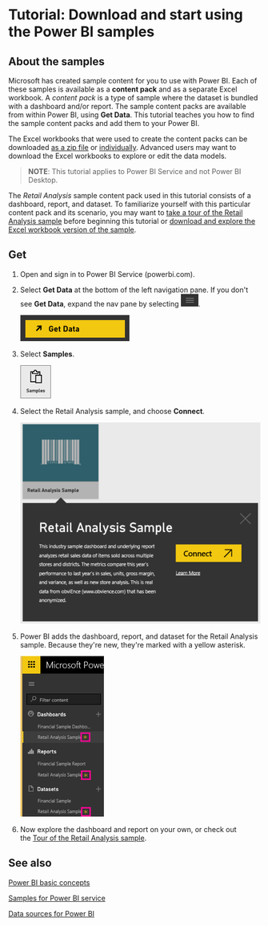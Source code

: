 ﻿<properties
   pageTitle="Tutorial: Using the Power BI sample content packs"
   description="Tutorial: Using the Power BI sample content packs"
   services="powerbi"
   documentationCenter=""
   authors="mihart"
   manager="mblythe"
   editor=""
   tags=""/>

<tags
   ms.service="powerbi"
   ms.devlang="NA"
   ms.topic="article"
   ms.tgt_pltfrm="NA"
   ms.workload="powerbi"
   ms.date="03/04/2016"
   ms.author="mihart"/>

# Tutorial: Download and start using the Power BI samples  

## About the samples

Microsoft has created sample content for you to use with Power BI. Each of these samples is available as a **content pack** and as a separate Excel workbook. A *content pack* is a type of sample where the dataset is bundled with a dashboard and/or report. The sample content packs are available from within Power BI, using **Get Data**.  This tutorial teaches you how to find the sample content packs and add them to your Power BI.

The Excel workbooks that were used to create the content packs can be downloaded [as a zip file](http://go.microsoft.com/fwlink/?LinkId=535020) or [individually](powerbi-sample-downloads.md). Advanced users may want to download the Excel workbooks to explore or edit the data models.

>**NOTE**: This tutorial applies to Power BI Service and not Power BI Desktop.

The *Retail Analysis* sample content pack used in this tutorial consists of a dashboard, report, and dataset.
To familiarize yourself with this particular content pack and its scenario, you may want to
 [take a tour of the Retail Analysis sample](powerbi-sample-retail-analysis-take-a-tour.md) before beginning
 this tutorial or [download and explore the Excel workbook version of the sample](http://go.microsoft.com/fwlink/?LinkId=529778).


## Get

1.  Open and sign in to Power BI Service (powerbi.com).

2.  Select **Get Data** at the bottom of the left navigation pane. If you don't see **Get Data**, expand the nav pane by selecting ![](media/powerbi-sample-tutorial-connect-to-the-samples/expand-nav.png).

    ![](media/powerbi-sample-tutorial-connect-to-the-samples/PBI_GetData.png)

2.  Select **Samples**.  

    ![](media/powerbi-sample-tutorial-connect-to-the-samples/PBI_SamplesDownload.png)

3.  Select the Retail Analysis sample, and choose **Connect**.   

    ![](media/powerbi-sample-tutorial-connect-to-the-samples/PBI_RetailAnalysisSampleConnect.png)

4.  Power BI adds the dashboard, report, and dataset for the Retail Analysis sample. Because they're new, they're marked with a yellow asterisk.

    ![](media/powerbi-sample-tutorial-connect-to-the-samples/PBI_NewExcelLeftNav.png)

5.  Now explore the dashboard and report on your own, or check out
the [Tour of the Retail Analysis sample](powerbi-sample-retail-analysis-take-a-tour.md).

## See also

[Power BI basic concepts](powerbi-service-basic-concepts.md)

[Samples for Power BI service](powerbi-sample-datasets.md)

[Data sources for Power BI](powerbi-service-get-data.md)
